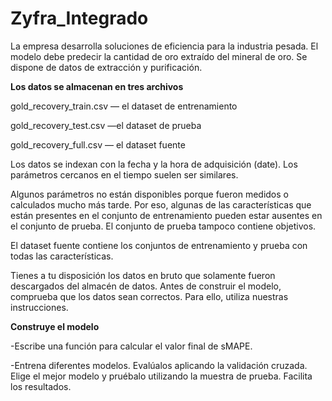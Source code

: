 # Zyfra_Integrado
La empresa desarrolla soluciones de eficiencia para la industria pesada. El modelo debe predecir la cantidad de oro extraído del mineral de oro. Se dispone de datos de extracción y purificación.

**Los datos se almacenan en tres archivos**

gold_recovery_train.csv — el dataset de entrenamiento 

gold_recovery_test.csv —el dataset de prueba 

gold_recovery_full.csv — el dataset fuente 

Los datos se indexan con la fecha y la hora de adquisición (date). Los parámetros cercanos en el tiempo suelen ser similares.

Algunos parámetros no están disponibles porque fueron medidos o calculados mucho más tarde. Por eso, algunas de las características que están presentes en el conjunto de entrenamiento pueden estar ausentes en el conjunto de prueba. El conjunto de prueba tampoco contiene objetivos.

El dataset fuente contiene los conjuntos de entrenamiento y prueba con todas las características.

Tienes a tu disposición los datos en bruto que solamente fueron descargados del almacén de datos. Antes de construir el modelo, comprueba que los datos sean correctos. Para ello, utiliza nuestras instrucciones.

**Construye el modelo**

-Escribe una función para calcular el valor final de sMAPE.

-Entrena diferentes modelos. Evalúalos aplicando la validación cruzada. Elige el mejor modelo y pruébalo utilizando la muestra de prueba. Facilita los resultados.
